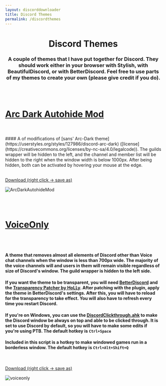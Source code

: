 ```yaml
---
layout: discorddownloader
title: Discord Themes
permalink: /discordthemes
---
```

<h1 align="center">Discord Themes</h1>

<h3 align="center">A couple of themes that I have put together for Discord. They should work either in your browser with Stylish, with BeautifulDiscord, or with BetterDiscord. Feel free to use parts of my themes to create your own (please give credit if you do).</h3>

<br>
<br>

[Arc Dark Autohide Mod](https://raw.githubusercontent.com/simoniz0r/DiscordThemes/master/ArcDarkMods/ArcDarkAutohideMod.theme.css)
=======================

<br>
<br>
#### A of modifications of [sans' Arc-Dark theme](https://userstyles.org/styles/127986/discord-arc-dark) ([license](https://creativecommons.org/licenses/by-nc-sa/4.0/legalcode)).  The guilds wrapper will be hidden to the left, and the channel and member list will be hidden to the right when the window width is below 1000px.  After being hidden, both can be activated by hovering your mouse at the edge.

<br>
<br>

[Download (right click  -> save as)](https://raw.githubusercontent.com/simoniz0r/DiscordThemes/master/ArcDarkMods/ArcDarkAutohideMod.theme.css)

![ArcDarkAutohideMod](https://raw.githubusercontent.com/simoniz0r/DiscordThemes/master/ArcDarkMods/ArcDarkAutohideMod.gif)

<br>
<br>

[VoiceOnly](https://raw.githubusercontent.com/simoniz0r/DiscordThemes/master/VoiceOnly/VoiceOnly.theme.css)
==========

<br>
<br>

#### A theme that removes almost all elements of Discord other than Voice chat channels when the window is less than 700px wide.  The majority of the voice channels will and users in them will remain visible regardless of size of Discord's window.  The guild wrapper is hidden to the left side. 

#### If you want the theme to be transparent, you will need [BetterDiscord](https://github.com/Jiiks/BetterDiscordApp) and the [Transparency Patcher by HoLLy](https://github.com/HoLLy-HaCKeR/BetterDiscord-Themes-and-Plugins/blob/master/Plugins/transparency_patcher.md).  After patching with the plugin, apply the theme in BetterDiscord's settings.  After this, you will have to reload for the transparency to take effect.  You will also have to refresh every time you restart Discord.

#### If you're on Windows, you can use the [DiscordClickthrough.ahk](https://raw.githubusercontent.com/simoniz0r/DiscordThemes/master/VoiceOnly/DiscordClickthrough.ahk) to make the Discord window be always on top and able to be clicked through.  It is set to use Discord by default, so you will have to make some edits if you're using PTB.  The default hotkey is `Ctrl+Space`
#### Included in this script is a hotkey to make windowed games run in a borderless window.  The default hotkey is `Ctrl+Alt+Shift+Q`

<br>

[Download (right click -> save as)](https://raw.githubusercontent.com/simoniz0r/DiscordThemes/master/VoiceOnly/VoiceOnly.theme.css)

![voiceonly](https://raw.githubusercontent.com/simoniz0r/DiscordThemes/master/VoiceOnly/VoiceOnly.gif)


